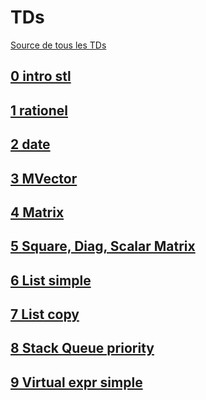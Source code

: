 # TDs

[Source de tous les TDs](http://users.polytech.unice.fr/~lippi/cpp/)

## [0 intro stl](./0_intro_stl)

## [1 rationel](./1_rat)

## [2 date](./2_date)

## [3 MVector](./3_MVector)

## [4 Matrix](./4_Matrix)

## [5 Square, Diag, Scalar Matrix](./5_Square_Diag_Scalar_Matrix)

## [6 List simple](./6_List_simple)

## [7 List copy](./7_List_copy)

## [8 Stack Queue priority](./8_Stack_Queue_Priority)

## [9 Virtual expr simple](./9_virtual_expr_simple)
